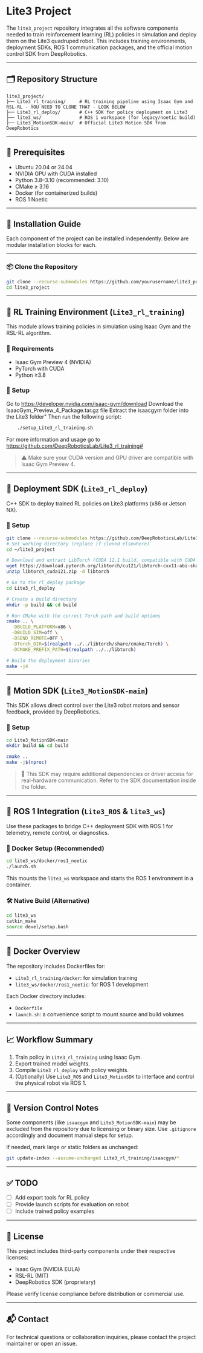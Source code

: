# Lite3 Project

The `lite3_project` repository integrates all the software components needed to train reinforcement learning (RL) policies in simulation and deploy them on the Lite3 quadruped robot. This includes training environments, deployment SDKs, ROS 1 communication packages, and the official motion control SDK from DeepRobotics.

---

## 🗂 Repository Structure

```
lite3_project/
├── Lite3_rl_training/     # RL training pipeline using Isaac Gym and RSL-RL - YOU NEED TO CLONE THAT - LOOK BELOW
├── Lite3_rl_deploy/       # C++ SDK for policy deployment on Lite3
├── lite3_ws/              # ROS 1 workspace (for legacy/noetic build)
├── Lite3_MotionSDK-main/  # Official Lite3 Motion SDK from DeepRobotics
```

---

## 🧰 Prerequisites

- Ubuntu 20.04 or 24.04
- NVIDIA GPU with CUDA installed
- Python 3.8–3.10 (recommended: 3.10)
- CMake ≥ 3.16
- Docker (for containerized builds)
- ROS 1 Noetic

---

## 🚀 Installation Guide

Each component of the project can be installed independently. Below are modular installation blocks for each.

---

### 📦 Clone the Repository

```bash
git clone --recurse-submodules https://github.com/yourusername/lite3_project.git
cd lite3_project
```

---

## 🧪 RL Training Environment (`Lite3_rl_training`)

This module allows training policies in simulation using Isaac Gym and the RSL-RL algorithm.

### 🔧 Requirements

- Isaac Gym Preview 4 (NVIDIA)
- PyTorch with CUDA
- Python ≥3.8

### 🔧 Setup

Go to https://developer.nvidia.com/isaac-gym/download 
Download the IsaacGym_Preview_4_Package.tar.gz file 
Extract the isaacgym folder into the Lite3 folder" 
Then run the following script:

```bash
    ./setup_Lite3_rl_training.sh
```
For more information and usage go to https://github.com/DeepRoboticsLab/Lite3_rl_training#

> ⚠️ Make sure your CUDA version and GPU driver are compatible with Isaac Gym Preview 4.

---

## 🤖 Deployment SDK (`Lite3_rl_deploy`)

C++ SDK to deploy trained RL policies on Lite3 platforms (x86 or Jetson NX).

### 🔧 Setup

```bash
git clone --recurse-submodules https://github.com/DeepRoboticsLab/Lite3_rl_deploy.git
# Set working directory (replace if cloned elsewhere)
cd ~/lite3_project

# Download and extract LibTorch (CUDA 12.1 build, compatible with CUDA 12.0)
wget https://download.pytorch.org/libtorch/cu121/libtorch-cxx11-abi-shared-with-deps-2.3.0%2Bcu121.zip -O libtorch_cuda121.zip
unzip libtorch_cuda121.zip -d libtorch

# Go to the rl_deploy package
cd Lite3_rl_deploy

# Create a build directory
mkdir -p build && cd build

# Run CMake with the correct Torch path and build options
cmake .. \
  -DBUILD_PLATFORM=x86 \
  -DBUILD_SIM=off \
  -DSEND_REMOTE=OFF \
  -DTorch_DIR=$(realpath ../../libtorch/share/cmake/Torch) \
  -DCMAKE_PREFIX_PATH=$(realpath ../../libtorch)

# Build the deployment binaries
make -j4
```

---

## 🧭 Motion SDK (`Lite3_MotionSDK-main`)

This SDK allows direct control over the Lite3 robot motors and sensor feedback, provided by DeepRobotics.

### 🔧 Setup

```bash
cd Lite3_MotionSDK-main
mkdir build && cd build

cmake ..
make -j$(nproc)
```

> 📌 This SDK may require additional dependencies or driver access for real-hardware communication. Refer to the SDK documentation inside the folder.

---

## 🤝 ROS 1 Integration (`Lite3_ROS` & `lite3_ws`)

Use these packages to bridge C++ deployment SDK with ROS 1 for telemetry, remote control, or diagnostics.

### 🐳 Docker Setup (Recommended)

```bash
cd lite3_ws/docker/ros1_noetic
./launch.sh
```

This mounts the `lite3_ws` workspace and starts the ROS 1 environment in a container.

### 🛠 Native Build (Alternative)

```bash
cd lite3_ws
catkin_make
source devel/setup.bash
```

---

## 🐳 Docker Overview

The repository includes Dockerfiles for:

- `Lite3_rl_training/docker`: for simulation training
- `lite3_ws/docker/ros1_noetic`: for ROS 1 development

Each Docker directory includes:

- `Dockerfile`
- `launch.sh`: a convenience script to mount source and build volumes

---

## 📈 Workflow Summary

1. Train policy in `Lite3_rl_training` using Isaac Gym.
2. Export trained model weights.
3. Compile `Lite3_rl_deploy` with policy weights.
4. (Optionally) Use `Lite3_ROS` and `Lite3_MotionSDK` to interface and control the physical robot via ROS 1.

---

## 📝 Version Control Notes

Some components (like `isaacgym` and `Lite3_MotionSDK-main`) may be excluded from the repository due to licensing or binary size. Use `.gitignore` accordingly and document manual steps for setup.

If needed, mark large or static folders as unchanged:

```bash
git update-index --assume-unchanged Lite3_rl_training/isaacgym/*
```

---

## ✅ TODO

- [ ] Add export tools for RL policy
- [ ] Provide launch scripts for evaluation on robot
- [ ] Include trained policy examples

---

## 🪪 License

This project includes third-party components under their respective licenses:

- Isaac Gym (NVIDIA EULA)
- RSL-RL (MIT)
- DeepRobotics SDK (proprietary)

Please verify license compliance before distribution or commercial use.

---

## 📬 Contact

For technical questions or collaboration inquiries, please contact the project maintainer or open an issue.
